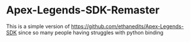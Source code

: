 # Apex-Legends-SDK-Remaster
This is a simple version of https://github.com/ethanedits/Apex-Legends-SDK since so many people having struggles with python binding
